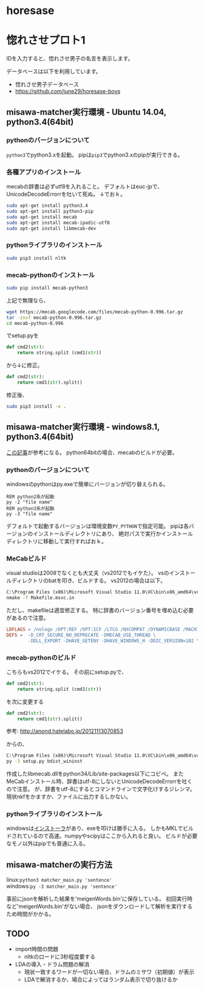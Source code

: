 horesase
========

# 惚れさせプロト1

IDを入力すると、惚れさせ男子の名言を表示します。

データベースは以下を利用しています。
- 惚れさせ男子データベース
- https://github.com/june29/horesase-boys


## misawa-matcher実行環境 - Ubuntu 14.04, python3.4(64bit)
### pythonのバージョンについて
`python3`でpython3.xを起動。
pipは`pip3`でpython3.xのpipが実行できる。

### 各種アプリのインストール
mecabの辞書は必ずutf8を入れること。
デフォルトはeuc-jpで、UnicodeDecodeErrorrを吐いて死ぬ。
↓でおｋ。
```sh
sudo apt-get install python3.4
sudo apt-get install python3-pip
sudo apt-get install mecab
sudo apt-get install mecab-ipadic-utf8
sudo apt-get install libmecab-dev
```

### pythonライブラリのインストール
```sh
sudo pip3 install nltk
```

### mecab-pythonのインストール
```sh
sudo pip install mecab-python3
```
上記で無理なら、

```sh
wget https://mecab.googlecode.com/files/mecab-python-0.996.tar.gz
tar -zxvf mecab-python-0.996.tar.gz
cd mecab-python-0.996
```
でsetup.pyを
```python
def cmd2(str):  
    return string.split (cmd1(str))  
```
から↓に修正。
```python
def cmd2(str):  
    return cmd1(str).split()  
```
修正後、
```sh
sudo pip3 install -e .
```

## misawa-matcher実行環境 - windows8.1, python3.4(64bit)
[この記事](http://qiita.com/ykchat/items/97dd7be100bfa837b7c4)が参考になる。
python64bitの場合、mecabのビルドが必要。

### pythonのバージョンについて
windowsのpythonはpy.exeで簡単にバージョンが切り替えられる。
```dos
REM python2系が起動
py -2 "file name"
REM python3系が起動
py -3 "file name"
```
デフォルトで起動するバージョンは環境変数`PY_PYTHON`で指定可能。
pipは各バージョンのインストールディレクトリにあり、
絶対パスで実行かインストールディレクトリに移動して実行すればおｋ。

### MeCabビルド
visual studioは2008でなくとも大丈夫（vs2012でもイケた）。
vsのインストールディレクトリのbatを叩き、ビルドする。
vs2012の場合は以下。
```bat
C:\Program Files (x86)\Microsoft Visual Studio 11.0\VC\bin\x86_amd64\vcvarsx86_amd64.bat
nmake -f Makefile.msvc.in
```

ただし、makefileは適宜修正する。
特に辞書のバージョン番号を埋め込む必要があるので注意。
```Makefile
LDFLAGS = /nologo /OPT:REF /OPT:ICF /LTCG /NXCOMPAT /DYNAMICBASE /MACHINE:X64 ADVAPI32.LIB
DEFS =  -D_CRT_SECURE_NO_DEPRECATE -DMECAB_USE_THREAD \
        -DDLL_EXPORT -DHAVE_GETENV -DHAVE_WINDOWS_H -DDIC_VERSION=102 \
```

### mecab-pythonのビルド
こちらもvs2012でイケる。
その前にsetup.pyで、
```python
def cmd2(str):
    return string.split (cmd1(str))
```
を次に変更する
```python
def cmd2(str):
    return cmd1(str).split()
```
参考: http://anond.hatelabo.jp/20121113070853

からの、
```bat
C:\Program Files (x86)\Microsoft Visual Studio 11.0\VC\bin\x86_amd64\vcvarsx86_amd64.bat
py -3 setup.py bdist_wininst
```
作成したlibmecab.dllをpython34/Lib/site-packages以下にコピペ。
またMeCabインストール時、辞書はutf-8にしないとUnicodeDecodeErrorrを吐くので注意。
が、辞書をutf-8にするとコマンドラインで文字化けするジレンマ。現状nkfをかますか、ファイルに出力するしかない。

### pythonライブラリのインストール
windowsは[インストーラ](http://www.lfd.uci.edu/~gohlke/pythonlibs/#pip)があり、exeを叩けば勝手に入る。
しかもMKLでビルドされているので高速。numpyやscipyはここから入れると良い。
ビルドが必要なモノ以外はpipでも普通に入る。


## misawa-matcherの実行方法
linux:`python3 matcher_main.py 'sentence'`  
windows:`py -3 matcher_main.py 'sentence'`

事前にjsonを解析した結果を'meigenWords.bin'に保存している。
初回実行時など'meigenWords.bin'がない場合、
jsonをダウンロードして解析を実行するため時間がかかる。

## TODO
* import時間の問題
  - nltkのロードに3秒程度要する
* LDAの導入・ドラム問題の解消
  - 現状一致するワードが一切ない場合、ドラムのミサワ（初期値）が表示
  - LDAで解消するか、場合によってはランダム表示で切り抜けるか
